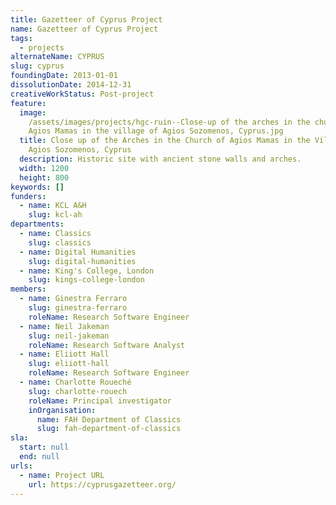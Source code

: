 ```yaml
---
title: Gazetteer of Cyprus Project
name: Gazetteer of Cyprus Project
tags:
  - projects
alternateName: CYPRUS
slug: cyprus
foundingDate: 2013-01-01
dissolutionDate: 2014-12-31
creativeWorkStatus: Post-project
feature:
  image:
    /assets/images/projects/hgc-ruin--Close-up of the arches in the church of
    Agios Mamas in the village of Agios Sozomenos, Cyprus.jpg
  title: Close up of the Arches in the Church of Agios Mamas in the Village of
    Agios Sozomenos, Cyprus
  description: Historic site with ancient stone walls and arches.
  width: 1200
  height: 800
keywords: []
funders:
  - name: KCL A&H
    slug: kcl-ah
departments:
  - name: Classics
    slug: classics
  - name: Digital Humanities
    slug: digital-humanities
  - name: King's College, London
    slug: kings-college-london
members:
  - name: Ginestra Ferraro
    slug: ginestra-ferraro
    roleName: Research Software Engineer
  - name: Neil Jakeman
    slug: neil-jakeman
    roleName: Research Software Analyst
  - name: Eliiott Hall
    slug: eliiott-hall
    roleName: Research Software Engineer
  - name: Charlotte Roueché
    slug: charlotte-rouech
    roleName: Principal investigator
    inOrganisation:
      name: FAH Department of Classics
      slug: fah-department-of-classics
sla:
  start: null
  end: null
urls:
  - name: Project URL
    url: https://cyprusgazetteer.org/
---
```

